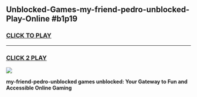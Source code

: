 
## Unblocked-Games-my-friend-pedro-unblocked-Play-Online #b1p19
<h3>
<a href="https://news.freeplayer.one?title=my-friend-pedro-unblocked&ref=3">CLICK TO PLAY</a></h3>
<hr>

<h3>
<a href="https://news.freeplayer.one?title=my-friend-pedro-unblocked&ref=3">CLICK 2 PLAY</a>
  
</h3>

<a href="https://news.freeplayer.one?title=my-friend-pedro-unblocked&ref=3"><img src="https://clearcache.store/games.png"></a>


**my-friend-pedro-unblocked games unblocked: Your Gateway to Fun and Accessible Online Gaming**
